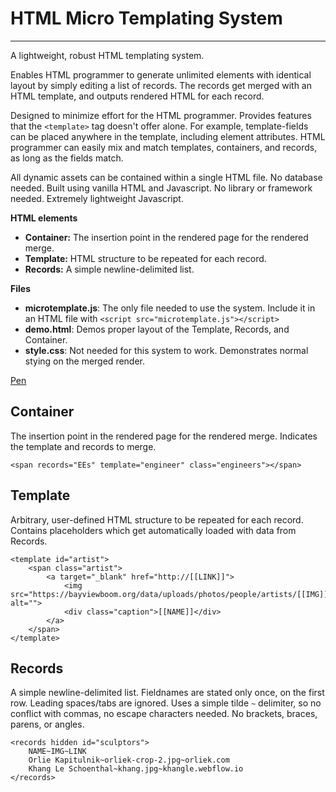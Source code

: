 # HTML Micro Templating System
---------------------------

A lightweight, robust HTML templating system. 

Enables HTML programmer to generate unlimited elements with identical layout by simply editing a list of records. The records get merged with an HTML template, and outputs rendered HTML for each record. 

Designed to minimize effort for the HTML programmer. Provides features that the `<template>` tag doesn't offer alone. For example, template-fields can be placed anywhere in the template, including element attributes. HTML programmer can easily mix and match templates, containers, and records, as long as the fields match. 

All dynamic assets can be contained within a single HTML file. No database needed. Built using vanilla HTML and Javascript. No library or framework needed. Extremely lightweight Javascript. 

**HTML elements**

 - **Container:** The insertion point in the rendered page for the rendered merge.
 - **Template:** HTML structure to be repeated for each record. 
 - **Records:** A simple newline-delimited list. 

**Files**
 - **microtemplate.js**: The only file needed to use the system. Include it in an HTML file with `<script src="microtemplate.js"></script>`
 - **demo.html**: Demos proper layout of the Template, Records, and Container. 
 - **style.css**: Not needed for this system to work. Demonstrates normal stying on the merged render. 

[Pen](https://codepen.io/johnaweiss/pen/OJEEomJ)

## Container

The insertion point in the rendered page for the rendered merge. Indicates the template and records to merge. 

`<span records="EEs" template="engineer" class="engineers"></span>`

## Template

Arbitrary, user-defined HTML structure to be repeated for each record. Contains placeholders which get automatically loaded with data from Records. 

```
<template id="artist">
	<span class="artist">
		<a target="_blank" href="http://[[LINK]]">
			<img src="https://bayviewboom.org/data/uploads/photos/people/artists/[[IMG]]" alt="">
			<div class="caption">[[NAME]]</div>
		</a>
	</span>
</template> 
```

## Records

A simple newline-delimited list. Fieldnames are stated only once, on the first row. Leading spaces/tabs are ignored. Uses a simple tilde `~` delimiter, so no conflict with commas, no escape characters needed. No brackets, braces, parens, or angles. 

```
<records hidden id="sculptors">
	NAME~IMG~LINK
	Orlie Kapitulnik~orliek-crop-2.jpg~orliek.com
	Khang Le Schoenthal~khang.jpg~khangle.webflow.io
</records>
```
